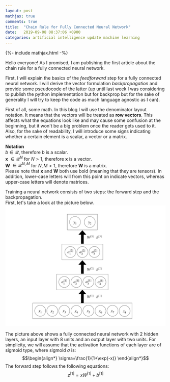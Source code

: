 ```yaml
---
layout: post
mathjax: true
comments: true
title:  "Chain Rule for Fully Connected Neural Network"
date:   2019-09-08 08:37:06 +0900
categories: artificial intelligence update machine learning
---
```

{%- include mathjax.html -%}

Hello everyone! As I promised, I am publishing the first article about the chain rule for a fully connected neural network.

First, I will explain the basics of the *feedforward* step for a fully connected neural network. I will derive the vector formulation *backpropagation* and provide some pseudocode of the latter (up until last week I was considering to publish the python implementation but for backprop but for the sake of generality I will try to keep the code as much language agnostic as I can).  <br />

First of all, some math. In this blog I will use the denominator layout notation. It means that the vectors will be treated as **row vectors**. This affects what the equations look like and may cause some confusion at the beginning, but it won't be a big problem once the reader gets used to it.  <br />
Also, for the sake of readability, I will introduce some signs indicating whether a certain element is a scalar, a vector or a matrix. <br />  

**Notation**  
$b \in \mathcal{R}$, therefore $b$ is a scalar.<br />
**x** $\in \mathcal{R}^N$ for $N>1$, therefore **x** is a vector.<br />
**W** $\in \mathcal{R}^{N,M}$ for $N,M>1$, therefore **W** is a matrix.<br />
Please note that **x** and **W** both use bold (meaning that they are tensors). In addition, lower-case letters will from this point on indicate vectors, whereas upper-case letters will denote matrices.<br />

Training a neural network consists of two steps: the forward step and the backpropagation. <br />
First, let's take a look at the picture below.
![picture](/assets/pictures/nn.001.jpeg)

The picture above shows a fully connected neural network with 2 hidden layers, an input layer with 8 units and an output layer with two units.
For simplicity, we will assume that the activation functions of each layer are of sigmoid type, where sigmoid $\sigma$ is: <br />
$$\begin{align*} \sigma=\frac{1}{1+\exp(-x)} \end{align*}$$
The forward step follows the following equations:
$$z^{[1]}=xW^{[1]}+b^{[1]}$$

